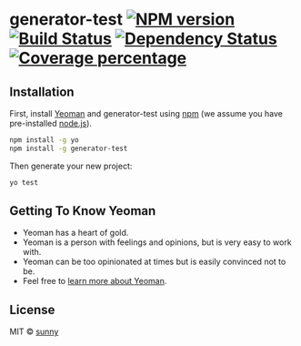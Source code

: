 # generator-test [![NPM version][npm-image]][npm-url] [![Build Status][travis-image]][travis-url] [![Dependency Status][daviddm-image]][daviddm-url] [![Coverage percentage][coveralls-image]][coveralls-url]
> 

## Installation

First, install [Yeoman](http://yeoman.io) and generator-test using [npm](https://www.npmjs.com/) (we assume you have pre-installed [node.js](https://nodejs.org/)).

```bash
npm install -g yo
npm install -g generator-test
```

Then generate your new project:

```bash
yo test
```

## Getting To Know Yeoman

 * Yeoman has a heart of gold.
 * Yeoman is a person with feelings and opinions, but is very easy to work with.
 * Yeoman can be too opinionated at times but is easily convinced not to be.
 * Feel free to [learn more about Yeoman](http://yeoman.io/).

## License

MIT © [sunny]()


[npm-image]: https://badge.fury.io/js/generator-test.svg
[npm-url]: https://npmjs.org/package/generator-test
[travis-image]: https://travis-ci.org/sunnylovejenny/generator-test.svg?branch=master
[travis-url]: https://travis-ci.org/sunnylovejenny/generator-test
[daviddm-image]: https://david-dm.org/sunnylovejenny/generator-test.svg?theme=shields.io
[daviddm-url]: https://david-dm.org/sunnylovejenny/generator-test
[coveralls-image]: https://coveralls.io/repos/sunnylovejenny/generator-test/badge.svg
[coveralls-url]: https://coveralls.io/r/sunnylovejenny/generator-test
